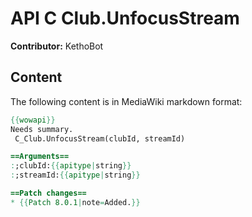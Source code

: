 # API C Club.UnfocusStream

**Contributor:** KethoBot

## Content

The following content is in MediaWiki markdown format:

```mediawiki
{{wowapi}}
Needs summary.
 C_Club.UnfocusStream(clubId, streamId)

==Arguments==
:;clubId:{{apitype|string}}
:;streamId:{{apitype|string}}

==Patch changes==
* {{Patch 8.0.1|note=Added.}}
```